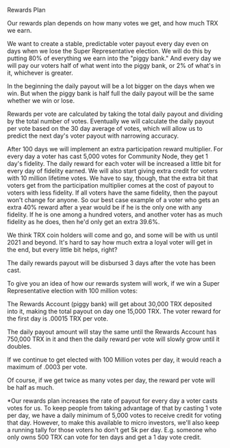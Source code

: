 Rewards Plan


Our rewards plan depends on how many votes we get, and how much TRX we earn.

We want to create a stable, predictable voter payout every day even on days when we lose the Super Representative election. We will do this by putting 80% of everything we earn into the "piggy bank."  And every day we will pay our voters half of what went into the piggy bank, or 2% of what's in it, whichever is greater.

In the beginning the daily payout will be a lot bigger on the days when we win. But when the piggy bank is half full the daily payout will be the same whether we win or lose.

Rewards per vote are calculated by taking the total daily payout and dividing by the total number of votes. Eventually we will calculate the daily payout per vote based on the 30 day average of votes, which will allow us to predict the next day's voter payout with narrowing accuracy.

After 100 days we will implement an extra participation reward multiplier.  For every day a voter has cast 5,000 votes for Community Node, they get 1 day's fidelity. The daily reward for each voter will be increased a little bit for every day of fidelity earned. We will also start giving extra credit for voters with 10 million lifetime votes. We have to say, though, that the extra bit that voters get from the participation multiplier comes at the cost of payout to voters with less fidelity. If all voters have the same fidelity, then the payout won't change for anyone. So our best case example of a voter who gets an extra 40% reward after a year would be if he is the only one with any fidelity. If he is one among a hundred voters, and another voter has as much fidelity as he does, then he'd only get an extra 39.6%. 

We think TRX coin holders will come and go, and some will be with us until 2021 and beyond. It's hard to say how much extra a loyal voter will get in the end, but every little bit helps, right?

The daily rewards payout will be disbursed 3 days after the vote has been cast.

To give you an idea of how our rewards system will work, if we win a Super Representative election with 100 million votes:

The Rewards Account (piggy bank) will get about 30,000 TRX deposited into it, making the total payout on day one 15,000 TRX. The voter reward for the first day is .00015 TRX per vote.

The daily payout amount will stay the same until the Rewards Account has 750,000 TRX in it and then the daily reward per vote will slowly grow until it doubles.

If we continue to get elected with 100 Million votes per day, it would reach a maximum of .0003 per vote.

Of course, if we get twice as many votes per day, the reward per vote will be half as much.


*Our rewards plan increases the rate of payout for every day a voter casts votes for us. To keep people from taking advantage of that by casting 1 vote per day, we have a daily minimum of 5,000 votes to receive credit for voting that day. However, to make this available to micro investors, we'll also keep a running tally for those voters ho don't get 5k per day. E.g. someone who only owns 500 TRX can vote for ten days and get a 1 day vote credit.
